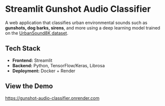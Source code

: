 # Streamlit Gunshot Audio Classifier

A web application that classifies urban environmental sounds such as **gunshots, dog barks, sirens**, and more using a deep learning model trained on the [UrbanSound8K dataset](https://urbansounddataset.weebly.com/urbansound8k.html).  

## Tech Stack

- **Frontend:** Streamlit
- **Backend:** Python, TensorFlow/Keras, Librosa
- **Deployment:** Docker + Render

## View the Demo
https://gunshot-audio-classifier.onrender.com


